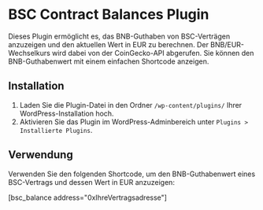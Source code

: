 # BSC Contract Balances Plugin

Dieses Plugin ermöglicht es, das BNB-Guthaben von BSC-Verträgen anzuzeigen und den aktuellen Wert in EUR zu berechnen. Der BNB/EUR-Wechselkurs wird dabei von der CoinGecko-API abgerufen. Sie können den BNB-Guthabenwert mit einem einfachen Shortcode anzeigen.

## Installation

1. Laden Sie die Plugin-Datei in den Ordner `/wp-content/plugins/` Ihrer WordPress-Installation hoch.
2. Aktivieren Sie das Plugin im WordPress-Adminbereich unter `Plugins > Installierte Plugins`.

## Verwendung

Verwenden Sie den folgenden Shortcode, um den BNB-Guthabenwert eines BSC-Vertrags und dessen Wert in EUR anzuzeigen:

[bsc_balance address="0xIhreVertragsadresse"]